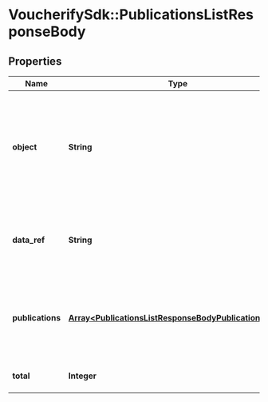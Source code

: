 # VoucherifySdk::PublicationsListResponseBody

## Properties

| Name | Type | Description | Notes |
| ---- | ---- | ----------- | ----- |
| **object** | **String** | The type of object represented by JSON. This object stores information about publications in a dictionary. | [default to &#39;list&#39;] |
| **data_ref** | **String** | Identifies the name of the attribute that contains the array of publications. | [default to &#39;publications&#39;] |
| **publications** | [**Array&lt;PublicationsListResponseBodyPublicationsItem&gt;**](PublicationsListResponseBodyPublicationsItem.md) | Contains array of publication objects, voucher object will be simplified. |  |
| **total** | **Integer** | Total number of publications. |  |

